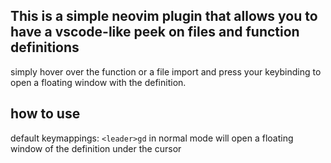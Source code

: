 ## This is a simple neovim plugin that allows you to have a vscode-like peek on files and function definitions

simply hover over the function or a file import and press your keybinding to open a floating window with the definition.

## how to use

default keymappings:
```<leader>gd``` 
in normal mode will open a floating window of the definition under the cursor
